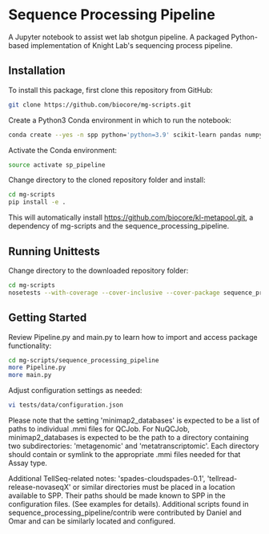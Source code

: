 # Sequence Processing Pipeline

A Jupyter notebook to assist wet lab shotgun pipeline.
A packaged Python-based implementation of Knight Lab's sequencing process pipeline.

## Installation

To install this package, first clone this repository from GitHub:

```bash
git clone https://github.com/biocore/mg-scripts.git
```

Create a Python3 Conda environment in which to run the notebook:

```bash
conda create --yes -n spp python='python=3.9' scikit-learn pandas numpy nose pep8 flake8 matplotlib jupyter notebook 'seaborn>=0.7.1' pip openpyxl 'seqtk>=1.4' click scipy fastq-pair
```

Activate the Conda environment:

```bash
source activate sp_pipeline
```

Change directory to the cloned repository folder and install:

```bash
cd mg-scripts
pip install -e .
```

This will automatically install https://github.com/biocore/kl-metapool.git, a dependency of mg-scripts and the sequence_processing_pipeline.

## Running Unittests

Change directory to the downloaded repository folder:

```bash
cd mg-scripts
nosetests --with-coverage --cover-inclusive --cover-package sequence_processing_pipeline
```

## Getting Started

Review Pipeline.py and main.py to learn how to import and access package functionality:

```bash
cd mg-scripts/sequence_processing_pipeline
more Pipeline.py
more main.py
```

Adjust configuration settings as needed:

```bash
vi tests/data/configuration.json
```

Please note that the setting 'minimap2_databases' is expected to be a list of paths to individual .mmi files for QCJob.
For NuQCJob, minimap2_databases is expected to be the path to a directory containing two subdirectories: 'metagenomic'
and 'metatranscriptomic'. Each directory should contain or symlink to the appropriate .mmi files needed for that Assay
type.

Additional TellSeq-related notes:
'spades-cloudspades-0.1', 'tellread-release-novaseqX' or similar directories must be placed in a location available to SPP.
Their paths should be made known to SPP in the configuration files. (See examples for details).
Additional scripts found in sequence_processing_pipeline/contrib were contributed by Daniel and Omar and can be similarly located and configured.
